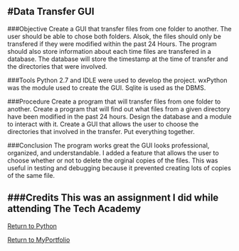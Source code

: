 #Data Transfer GUI
----
###Objective
Create a GUI that transfer files from one folder to another. The user should be able to chose both
folders. Alsok, the files should only be transfered if they were modified within the past 24 Hours.
The program should also store information about each time files are transfered in a database. The 
database will store the timestamp at the time of transfer and the directories that were involved.

###Tools
Python 2.7 and IDLE were used to develop the project. wxPython was the module used to create the 
GUI. Sqlite is used as the DBMS. 

###Procedure
Create a program that will transfer files from one folder to another. Create a program that will
find out what files from a given directory have been modified in the past 24 hours. Design the 
database and a module to interact with it. Create a GUI that allows the user to choose the directories
that involved in the transfer. Put everything together.

###Conclusion
The program works great the GUI looks professional, organized, and understandable. I added a feature
that allows the user to choose whether or not to delete the orginal copies of the files. This was 
useful in testing and debugging because it prevented creating lots of copies of the same file.

###Credits
This was an assignment I did while attending The Tech Academy
----
[Return to Python](https://github.com/dzdykes/MyPortfolio/tree/master/Python)

[Return to MyPortfolio](https://github.com/dzdykes/MyPortfolio)
